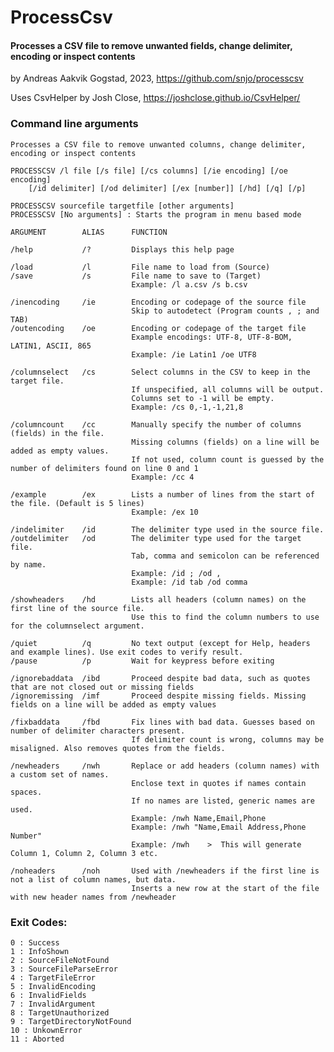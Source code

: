 # ProcessCsv
#### Processes a CSV file to remove unwanted fields, change delimiter, encoding or inspect contents

by Andreas Aakvik Gogstad, 2023, https://github.com/snjo/processcsv

Uses CsvHelper by Josh Close, https://joshclose.github.io/CsvHelper/

### Command line arguments

    Processes a CSV file to remove unwanted columns, change delimiter, encoding or inspect contents

    PROCESSCSV /l file [/s file] [/cs columns] [/ie encoding] [/oe encoding]
        [/id delimiter] [/od delimiter] [/ex [number]] [/hd] [/q] [/p]
    
    PROCESSCSV sourcefile targetfile [other arguments]
    PROCESSCSV [No arguments] : Starts the program in menu based mode
    
    ARGUMENT        ALIAS      FUNCTION
    
    /help           /?         Displays this help page
    
    /load           /l         File name to load from (Source)
    /save           /s         File name to save to (Target)
                               Example: /l a.csv /s b.csv
    
    /inencoding     /ie        Encoding or codepage of the source file
                               Skip to autodetect (Program counts , ; and TAB)
    /outencoding    /oe        Encoding or codepage of the target file
                               Example encodings: UTF-8, UTF-8-BOM, LATIN1, ASCII, 865
                               Example: /ie Latin1 /oe UTF8
    
    /columnselect   /cs        Select columns in the CSV to keep in the target file.
                               If unspecified, all columns will be output.
                               Columns set to -1 will be empty.
                               Example: /cs 0,-1,-1,21,8
    
    /columncount    /cc        Manually specify the number of columns (fields) in the file.
                               Missing columns (fields) on a line will be added as empty values.
                               If not used, column count is guessed by the number of delimiters found on line 0 and 1
                               Example: /cc 4
    
    /example        /ex        Lists a number of lines from the start of the file. (Default is 5 lines)
                               Example: /ex 10
    
    /indelimiter    /id        The delimiter type used in the source file.
    /outdelimiter   /od        The delimiter type used for the target file.
                               Tab, comma and semicolon can be referenced by name.
                               Example: /id ; /od ,
                               Example: /id tab /od comma
    
    /showheaders    /hd        Lists all headers (column names) on the first line of the source file.
                               Use this to find the column numbers to use for the columnselect argument.
    
    /quiet          /q         No text output (except for Help, headers and example lines). Use exit codes to verify result.
    /pause          /p         Wait for keypress before exiting
    
    /ignorebaddata  /ibd       Proceed despite bad data, such as quotes that are not closed out or missing fields
    /ignoremissing  /imf       Proceed despite missing fields. Missing fields on a line will be added as empty values
    
    /fixbaddata     /fbd       Fix lines with bad data. Guesses based on number of delimiter characters present.
                               If delimiter count is wrong, columns may be misaligned. Also removes quotes from the fields.
    
    /newheaders     /nwh       Replace or add headers (column names) with a custom set of names.
                               Enclose text in quotes if names contain spaces.
                               If no names are listed, generic names are used.
                               Example: /nwh Name,Email,Phone
                               Example: /nwh "Name,Email Address,Phone Number"
                               Example: /nwh    >  This will generate Column 1, Column 2, Column 3 etc.
    
    /noheaders      /noh       Used with /newheaders if the first line is not a list of column names, but data.
                               Inserts a new row at the start of the file with new header names from /newheader



### Exit Codes:

    0 : Success
    1 : InfoShown
    2 : SourceFileNotFound
    3 : SourceFileParseError
    4 : TargetFileError
    5 : InvalidEncoding
    6 : InvalidFields
    7 : InvalidArgument
    8 : TargetUnauthorized
    9 : TargetDirectoryNotFound
    10 : UnkownError
    11 : Aborted
